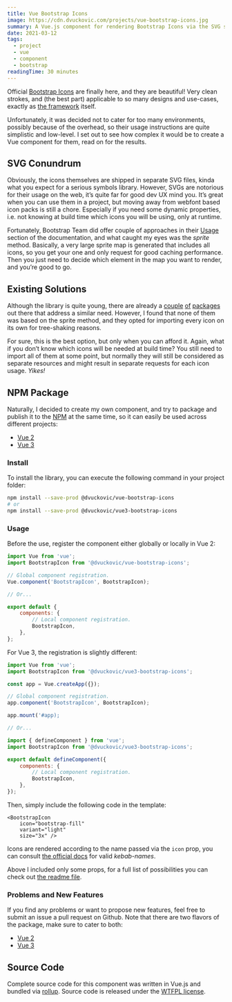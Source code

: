```yaml
---
title: Vue Bootstrap Icons
image: https://cdn.dvuckovic.com/projects/vue-bootstrap-icons.jpg
summary: A Vue.js component for rendering Bootstrap Icons via the SVG sprite method
date: 2021-03-12
tags:
  - project
  - vue
  - component
  - bootstrap
readingTime: 30 minutes
---
```


Official [Bootstrap Icons](https://icons.getbootstrap.com/) are finally here, and they are beautiful! Very clean strokes, and (the best part) applicable to so many designs and use-cases, exactly as [the framework](https://getbootstrap.com/) itself.

Unfortunately, it was decided not to cater for too many environments, possibly because of the overhead, so their usage instructions are quite simplistic and low-level. I set out to see how complex it would be to create a Vue component for them, read on for the results.

## SVG Conundrum

Obviously, the icons themselves are shipped in separate SVG files, kinda what you expect for a serious symbols library. However, SVGs are notorious for their usage on the web, it’s quite far for good dev UX mind you. It’s great when you can use them in a project, but moving away from webfont based icon packs is still a chore. Especially if you need some dynamic properties, i.e. not knowing at build time which icons you will be using, only at runtime.

Fortunately, Bootstrap Team did offer couple of approaches in their [Usage](https://icons.getbootstrap.com/#usage) section of the documentation, and what caught my eyes was the _sprite_ method. Basically, a very large sprite map is generated that includes all icons, so you get your one and only request for good caching performance. Then you just need to decide which element in the map you want to render, and you’re good to go.

## Existing Solutions

Although the library is quite young, there are already a [couple](https://www.npmjs.com/package/bootstrap-vue) [of](https://www.npmjs.com/package/bootstrap-icons-vue) [packages](https://www.npmjs.com/package/vue-bootstrap-icons) out there that address a similar need. However, I found that none of them was based on the sprite method, and they opted for importing every icon on its own for tree-shaking reasons.

For sure, this is the best option, but only when you can afford it. Again, what if you don’t know which icons will be needed at build time? You still need to import all of them at some point, but normally they will still be considered as separate resources and might result in separate requests for each icon usage. _Yikes!_

## NPM Package

Naturally, I decided to create my own component, and try to package and publish it to the [NPM](https://www.npmjs.com) at the same time, so it can easily be used across different projects:

* [Vue 2](https://www.npmjs.com/package/@dvuckovic/vue-bootstrap-icons)
* [Vue 3](https://www.npmjs.com/package/@dvuckovic/vue3-bootstrap-icons)

### Install

To install the library, you can execute the following command in your project folder:

```sh
npm install --save-prod @dvuckovic/vue-bootstrap-icons
# or
npm install --save-prod @dvuckovic/vue3-bootstrap-icons
```

### Usage

Before the use, register the component either globally or locally in Vue 2:

```js
import Vue from 'vue';
import BootstrapIcon from '@dvuckovic/vue-bootstrap-icons';

// Global component registration.
Vue.component('BootstrapIcon', BootstrapIcon);

// Or...

export default {
    components: {
        // Local component registration.
        BootstrapIcon,
    },
};
```

For Vue 3, the registration is slightly different:

```js
import Vue from 'vue';
import BootstrapIcon from '@dvuckovic/vue3-bootstrap-icons';

const app = Vue.createApp({});

// Global component registration.
app.component('BootstrapIcon', BootstrapIcon);

app.mount('#app);

// Or...

import { defineComponent } from 'vue';
import BootstrapIcon from '@dvuckovic/vue3-bootstrap-icons';

export default defineComponent({
    components: {
        // Local component registration.
        BootstrapIcon,
    },
});
```

Then, simply include the following code in the template:

```vue live
<BootstrapIcon
    icon="bootstrap-fill"
    variant="light"
    size="3x" />
```

Icons are rendered according to the name passed via the `icon` prop, you can consult [the official docs](https://icons.getbootstrap.com/#icons) for valid _kebab-names_.

Above I included only some props, for a full list of possibilities you can check out [the readme file](https://github.com/dvuckovic/vue-bootstrap-icons#props).

### Problems and New Features

If you find any problems or want to propose new features, feel free to submit an issue a pull request on Github. Note that there are two flavors of the package, make sure to cater to both:

* [Vue 2](https://github.com/dvuckovic/vue-bootstrap-icons)
* [Vue 3](https://github.com/dvuckovic/vue3-bootstrap-icons)

## Source Code

Complete source code for this component was written in Vue.js and bundled via [rollup](https://vuejs.org/v2/cookbook/packaging-sfc-for-npm.html). Source code is released under the [WTFPL license](http://www.wtfpl.net/).
